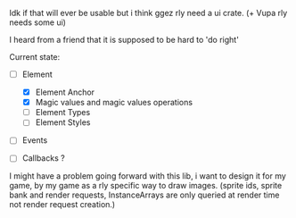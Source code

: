 Idk if that will ever be usable but i think ggez rly need a ui crate. (+ Vupa rly needs some ui)

I heard from a friend that it is supposed to be hard to 'do right'


Current state:  
- [ ] Element
    - [x] Element Anchor
    - [x] Magic values and magic values operations 
    - [ ] Element Types
    - [ ] Element Styles
- [ ] Events
- [ ] Callbacks ? 




I might have a problem going forward with this lib, i want to design it for my game, by my game as a rly specific way to draw images.
(sprite ids, sprite bank and render requests, InstanceArrays are only queried at render time not render request creation.)